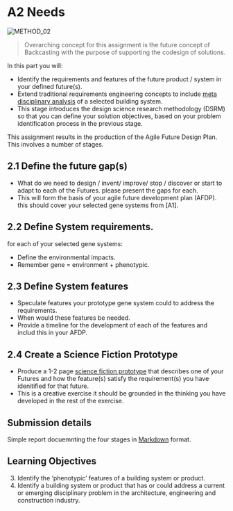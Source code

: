 # A2 Needs
![METHOD_02](https://github.com/timmcginley/Agile-Prototyping/assets/1415855/23c41df7-b987-4d23-9c3a-8144a56c896b)

>Overarching concept for this assignment is the future concept of Backcasting with the purpose of supporting the codesign of solutions.

In this part you will:
* Identify the requirements and features of the future product / system in your defined future(s).
* Extend traditional requirements engineering concepts to include [meta disciplinary analysis] of a selected building system.
* This stage introduces the design science research methodology (DSRM) so that you can define your solution objectives, based on your problem identification process in the previous stage.

This assignment results in the production of the Agile Future Design Plan. This involves a number of stages.

## 2.1 Define the future gap(s)
* What do we need to design / invent/ improve/ stop / discover or start to adapt to each of the Futures. please present the gaps for each.
* This will form the basis of your agile future development plan (AFDP). this should cover your selected gene systems from [A1].
## 2.2 Define System requirements. 
for each of your selected gene systems:
* Define the environmental impacts.
* Remember gene = environment + phenotypic.
## 2.3 Define System features
* Speculate features your prototype gene system could to address the requirements.
* When would these features be needed.
* Provide a timeline for the development of each of the features and includ this in your AFDP.
## 2.4 Create a Science Fiction Prototype
* Produce a 1-2 page [science fiction prototype] that describes one of your Futures and how the feature(s) satisfy the requirement(s) you have idenitified for that future.
* This is a creative exercise it should be grounded in the thinking you have developed in the rest of the exercise.

## Submission details
Simple report docuemnting the four stages in [Markdown] format.

## Learning Objectives
3. Identify the ‘phenotypic’ features of a building system or product.
4. Identify a building system or product that has or could address a current or emerging disciplinary problem in the architecture, engineering and construction industry.

[science fiction prototype]: /Agile/Concepts/ScienceFictionPrototype
[meta disciplinary analysis]: /Agile/Concepts/MetaDisciplinary
[MarkDown]: /Agile/Concepts/MarkDown
